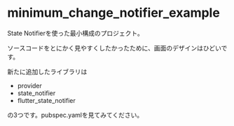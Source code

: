 # minimum_change_notifier_example

State Notifierを使った最小構成のプロジェクト。

ソースコードをとにかく見やすくしたかったために、画面のデザインはひどいです。

新たに追加したライブラリは

- provider
- state_notifier
- flutter_state_notifier

の3つです。pubspec.yamlを見てみてください。